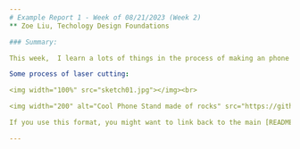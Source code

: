 ```yaml
---
# Example Report 1 - Week of 08/21/2023 (Week 2)
** Zoe Liu, Techology Design Foundations

### Summary:

This week,  I learn a lots of things in the process of making an phone stand

Some process of laser cutting:

<img width="100%" src="sketch01.jpg"></img><br>

<img width="200" alt="Cool Phone Stand made of rocks" src="https://github.com/s-almeda/tdf-template-repo/assets/21287693/bc2f1864-af5a-456d-9a71-e1d80d51190c">

If you use this format, you might want to link back to the main [README.md](../README.md) like so!

---
```

